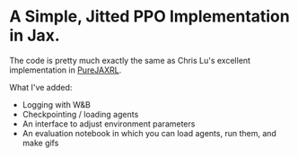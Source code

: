 # A Simple, Jitted PPO Implementation in Jax. 

The code is pretty much exactly the same as Chris Lu's excellent implementation in [PureJAXRL](https://github.com/luchris429/purejaxrl/tree/main).

What I've added:

- Logging with W&B
- Checkpointing / loading agents
- An interface to adjust environment parameters
- An evaluation notebook in which you can load agents, run them, and make gifs

